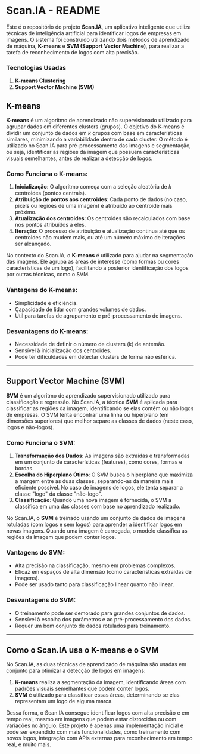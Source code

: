 # Scan.IA - README

Este é o repositório do projeto **Scan.IA**, um aplicativo inteligente que utiliza técnicas de inteligência artificial para identificar logos de empresas em imagens. O sistema foi construído utilizando dois métodos de aprendizado de máquina, **K-means** e **SVM (Support Vector Machine)**, para realizar a tarefa de reconhecimento de logos com alta precisão.

### Tecnologias Usadas

1. **K-means Clustering**
2. **Support Vector Machine (SVM)**

## K-means

**K-means** é um algoritmo de aprendizado não supervisionado utilizado para agrupar dados em diferentes clusters (grupos). O objetivo do K-means é dividir um conjunto de dados em *k* grupos com base em características similares, minimizando a variabilidade dentro de cada cluster. O método é utilizado no Scan.IA para pré-processamento das imagens e segmentação, ou seja, identificar as regiões da imagem que possuem características visuais semelhantes, antes de realizar a detecção de logos.

### Como Funciona o K-means:
1. **Inicialização**: O algoritmo começa com a seleção aleatória de *k* centroides (pontos centrais).
2. **Atribuição de pontos aos centroides**: Cada ponto de dados (no caso, pixels ou regiões de uma imagem) é atribuído ao centroide mais próximo.
3. **Atualização dos centroides**: Os centroides são recalculados com base nos pontos atribuídos a eles.
4. **Iteração**: O processo de atribuição e atualização continua até que os centroides não mudem mais, ou até um número máximo de iterações ser alcançado.

No contexto do Scan.IA, o **K-means** é utilizado para ajudar na segmentação das imagens. Ele agrupa as áreas de interesse (como formas ou cores características de um logo), facilitando a posterior identificação dos logos por outras técnicas, como o SVM.

### Vantagens do K-means:
- Simplicidade e eficiência.
- Capacidade de lidar com grandes volumes de dados.
- Útil para tarefas de agrupamento e pré-processamento de imagens.

### Desvantagens do K-means:
- Necessidade de definir o número de clusters (k) de antemão.
- Sensível à inicialização dos centroides.
- Pode ter dificuldades em detectar clusters de forma não esférica.

---

## Support Vector Machine (SVM)

**SVM** é um algoritmo de aprendizado supervisionado utilizado para classificação e regressão. No Scan.IA, a técnica **SVM** é aplicada para classificar as regiões da imagem, identificando se elas contêm ou não logos de empresas. O SVM tenta encontrar uma linha ou hiperplano (em dimensões superiores) que melhor separe as classes de dados (neste caso, logos e não-logos).

### Como Funciona o SVM:
1. **Transformação dos Dados**: As imagens são extraídas e transformadas em um conjunto de características (features), como cores, formas e bordas.
2. **Escolha do Hiperplano Ótimo**: O SVM busca o hiperplano que maximiza a margem entre as duas classes, separando-as da maneira mais eficiente possível. No caso de imagens de logos, ele tenta separar a classe "logo" da classe "não-logo".
3. **Classificação**: Quando uma nova imagem é fornecida, o SVM a classifica em uma das classes com base no aprendizado realizado.

No Scan.IA, o **SVM** é treinado usando um conjunto de dados de imagens rotuladas (com logos e sem logos) para aprender a identificar logos em novas imagens. Quando uma imagem é carregada, o modelo classifica as regiões da imagem que podem conter logos.

### Vantagens do SVM:
- Alta precisão na classificação, mesmo em problemas complexos.
- Eficaz em espaços de alta dimensão (como características extraídas de imagens).
- Pode ser usado tanto para classificação linear quanto não linear.

### Desvantagens do SVM:
- O treinamento pode ser demorado para grandes conjuntos de dados.
- Sensível à escolha dos parâmetros e ao pré-processamento dos dados.
- Requer um bom conjunto de dados rotulados para treinamento.

---

## Como o Scan.IA usa o K-means e o SVM

No Scan.IA, as duas técnicas de aprendizado de máquina são usadas em conjunto para otimizar a detecção de logos em imagens:

1. **K-means** realiza a segmentação da imagem, identificando áreas com padrões visuais semelhantes que podem conter logos.
2. **SVM** é utilizado para classificar essas áreas, determinando se elas representam um logo de alguma marca.

Dessa forma, o Scan.IA consegue identificar logos com alta precisão e em tempo real, mesmo em imagens que podem estar distorcidas ou com variações no ângulo.
Este projeto é apenas uma implementação inicial e pode ser expandido com mais funcionalidades, como treinamento com novos logos, integração com APIs externas para reconhecimento em tempo real, e muito mais.
